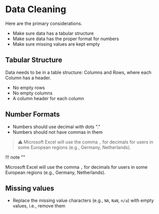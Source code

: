 # Data Cleaning

Here are the primary considerations.

* Make sure data has a tabular structure
* Make sure data has the proper format for numbers
* Make sure missing values are kept empty


## Tabular Structure
Data needs to be in a table structure: Columns and Rows, where each Column has a header.

* No empty rows 
* No empty columns
* A column header for each column

## Number Formats

* Numbers should use decimal with dots "."
* Numbers should not have commas in them

>:warning: Microsoft Excel will use the comma `,` for decimals for users in some European regions (e.g., Germany, Netherlands).

!!! note ""

Microsoft Excel will use the comma `,` for decimals for users in some European regions (e.g., Germany, Netherlands).

## Missing values

* Replace the missing value characters (e.g., `NA`, `NaN`, `n/a`) with empty values, i.e., remove them

